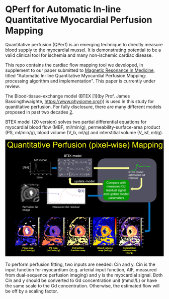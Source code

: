 # QPerf for Automatic In-line Quantitative Myocardial Perfusion Mapping

Quantitative perfusion (QPerf) is an emerging technique to directly measure blood supply to the myocardial mussel. It is demonstrating potential to be a valid clinical tool for ischemia and many non-ischemic cardiac disease. 

This repo contains the cardiac flow mapping tool we developed, in supplement to our paper submitted to [Magnetic Resonance in Medicine](https://onlinelibrary.wiley.com/journal/15222594), titled "Automatic In-line Quantitative Myocardial Perfusion Mapping: processing algorithm and implementation". This paper is currently under review.

The Blood-tissue-exchange model (BTEX [1](by Prof. James Bassingthwaighte, https://www.physiome.org/)) is used in this study for quantitative perfusion. For fully disclosure, there are many different models proposed in past two decades [2](https://www.ncbi.nlm.nih.gov/pubmed/22173205). 

BTEX model (20 version) solves two partial differential equations for myocardial blood flow (MBF, ml/min/g), permeability-surface-area product (PS, ml/min/g), blood volume (V_b, ml/g) and interstitial volume (V_isf, ml/g).

![BTEX QPerf](./images/BTEX_pixel_size_mapping.JPG "Pixel-wise BTEX flow mapping for perfusion")

To perform perfusion fitting, two inputs are needed: Cin and y. Cin is the input function for myocardium (e.g. arterial input function, AIF, measured from dual-sequence perfusion imaging) and y is the myocardial signal. Both Cin and y should be converted to Gd concentration unit (mmol/L) or have the same scale to the Gd concentration. Otherwise, the estimated flow will be off by a scaling factor.


